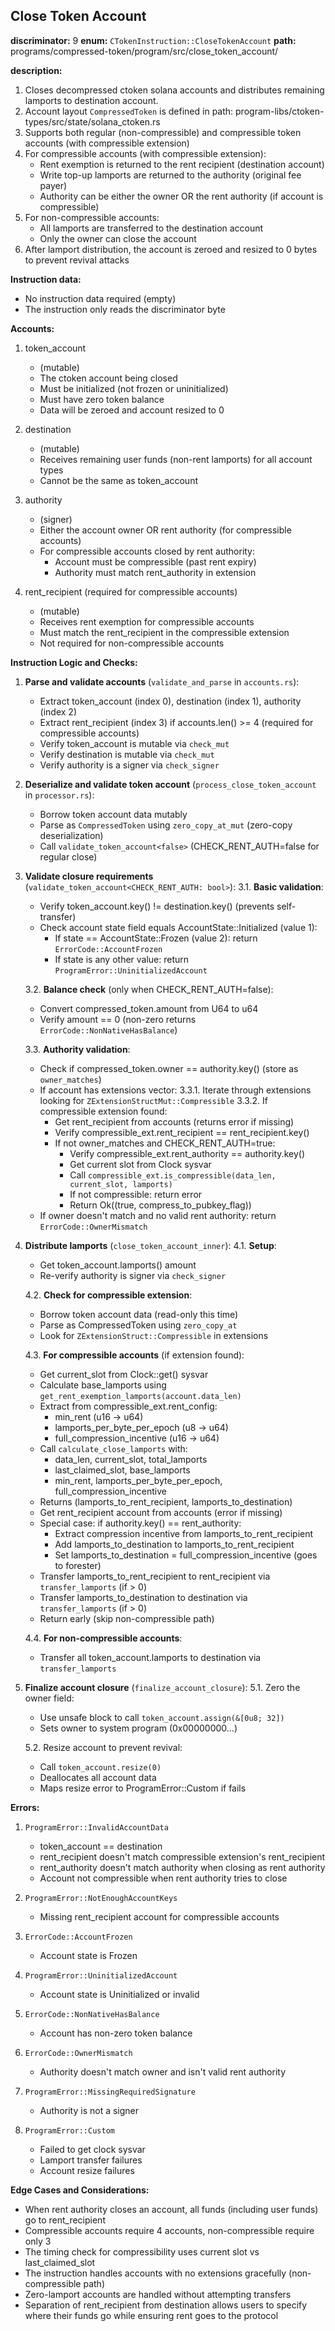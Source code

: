 ## Close Token Account

**discriminator:** 9
**enum:** `CTokenInstruction::CloseTokenAccount`
**path:** programs/compressed-token/program/src/close_token_account/

**description:**
1. Closes decompressed ctoken solana accounts and distributes remaining lamports to destination account.
2. Account layout `CompressedToken` is defined in path: program-libs/ctoken-types/src/state/solana_ctoken.rs
3. Supports both regular (non-compressible) and compressible token accounts (with compressible extension)
4. For compressible accounts (with compressible extension):
   - Rent exemption is returned to the rent recipient (destination account)
   - Write top-up lamports are returned to the authority (original fee payer)
   - Authority can be either the owner OR the rent authority (if account is compressible)
5. For non-compressible accounts:
   - All lamports are transferred to the destination account
   - Only the owner can close the account
6. After lamport distribution, the account is zeroed and resized to 0 bytes to prevent revival attacks

**Instruction data:**
- No instruction data required (empty)
- The instruction only reads the discriminator byte

**Accounts:**
1. token_account
   - (mutable)
   - The ctoken account being closed
   - Must be initialized (not frozen or uninitialized)
   - Must have zero token balance
   - Data will be zeroed and account resized to 0

2. destination
   - (mutable)
   - Receives remaining user funds (non-rent lamports) for all account types
   - Cannot be the same as token_account

3. authority
   - (signer)
   - Either the account owner OR rent authority (for compressible accounts)
   - For compressible accounts closed by rent authority:
     - Account must be compressible (past rent expiry)
     - Authority must match rent_authority in extension

4. rent_recipient (required for compressible accounts)
   - (mutable)
   - Receives rent exemption for compressible accounts
   - Must match the rent_recipient in the compressible extension
   - Not required for non-compressible accounts

**Instruction Logic and Checks:**

1. **Parse and validate accounts** (`validate_and_parse` in `accounts.rs`):
   - Extract token_account (index 0), destination (index 1), authority (index 2)
   - Extract rent_recipient (index 3) if accounts.len() >= 4 (required for compressible accounts)
   - Verify token_account is mutable via `check_mut`
   - Verify destination is mutable via `check_mut`
   - Verify authority is a signer via `check_signer`

2. **Deserialize and validate token account** (`process_close_token_account` in `processor.rs`):
   - Borrow token account data mutably
   - Parse as `CompressedToken` using `zero_copy_at_mut` (zero-copy deserialization)
   - Call `validate_token_account<false>` (CHECK_RENT_AUTH=false for regular close)

3. **Validate closure requirements** (`validate_token_account<CHECK_RENT_AUTH: bool>`):
   3.1. **Basic validation**:
      - Verify token_account.key() != destination.key() (prevents self-transfer)
      - Check account state field equals AccountState::Initialized (value 1):
        - If state == AccountState::Frozen (value 2): return `ErrorCode::AccountFrozen`
        - If state is any other value: return `ProgramError::UninitializedAccount`

   3.2. **Balance check** (only when CHECK_RENT_AUTH=false):
      - Convert compressed_token.amount from U64 to u64
      - Verify amount == 0 (non-zero returns `ErrorCode::NonNativeHasBalance`)

   3.3. **Authority validation**:
      - Check if compressed_token.owner == authority.key() (store as `owner_matches`)
      - If account has extensions vector:
        3.3.1. Iterate through extensions looking for `ZExtensionStructMut::Compressible`
        3.3.2. If compressible extension found:
          - Get rent_recipient from accounts (returns error if missing)
          - Verify compressible_ext.rent_recipient == rent_recipient.key()
          - If not owner_matches and CHECK_RENT_AUTH=true:
            - Verify compressible_ext.rent_authority == authority.key()
            - Get current slot from Clock sysvar
            - Call `compressible_ext.is_compressible(data_len, current_slot, lamports)`
            - If not compressible: return error
            - Return Ok((true, compress_to_pubkey_flag))
      - If owner doesn't match and no valid rent authority: return `ErrorCode::OwnerMismatch`

4. **Distribute lamports** (`close_token_account_inner`):
   4.1. **Setup**:
      - Get token_account.lamports() amount
      - Re-verify authority is signer via `check_signer`

   4.2. **Check for compressible extension**:
      - Borrow token account data (read-only this time)
      - Parse as CompressedToken using `zero_copy_at`
      - Look for `ZExtensionStruct::Compressible` in extensions

   4.3. **For compressible accounts** (if extension found):
      - Get current_slot from Clock::get() sysvar
      - Calculate base_lamports using `get_rent_exemption_lamports(account.data_len)`
      - Extract from compressible_ext.rent_config:
        - min_rent (u16 -> u64)
        - lamports_per_byte_per_epoch (u8 -> u64)
        - full_compression_incentive (u16 -> u64)
      - Call `calculate_close_lamports` with:
        - data_len, current_slot, total_lamports
        - last_claimed_slot, base_lamports
        - min_rent, lamports_per_byte_per_epoch, full_compression_incentive
      - Returns (lamports_to_rent_recipient, lamports_to_destination)
      - Get rent_recipient account from accounts (error if missing)
      - Special case: if authority.key() == rent_authority:
        - Extract compression incentive from lamports_to_rent_recipient
        - Add lamports_to_destination to lamports_to_rent_recipient
        - Set lamports_to_destination = full_compression_incentive (goes to forester)
      - Transfer lamports_to_rent_recipient to rent_recipient via `transfer_lamports` (if > 0)
      - Transfer lamports_to_destination to destination via `transfer_lamports` (if > 0)
      - Return early (skip non-compressible path)

   4.4. **For non-compressible accounts**:
      - Transfer all token_account.lamports to destination via `transfer_lamports`

5. **Finalize account closure** (`finalize_account_closure`):
   5.1. Zero the owner field:
      - Use unsafe block to call `token_account.assign(&[0u8; 32])`
      - Sets owner to system program (0x00000000...)

   5.2. Resize account to prevent revival:
      - Call `token_account.resize(0)`
      - Deallocates all account data
      - Maps resize error to ProgramError::Custom if fails

**Errors:**
1. `ProgramError::InvalidAccountData`
   - token_account == destination
   - rent_recipient doesn't match compressible extension's rent_recipient
   - rent_authority doesn't match authority when closing as rent authority
   - Account not compressible when rent authority tries to close

2. `ProgramError::NotEnoughAccountKeys`
   - Missing rent_recipient account for compressible accounts

3. `ErrorCode::AccountFrozen`
   - Account state is Frozen

4. `ProgramError::UninitializedAccount`
   - Account state is Uninitialized or invalid

5. `ErrorCode::NonNativeHasBalance`
   - Account has non-zero token balance

6. `ErrorCode::OwnerMismatch`
   - Authority doesn't match owner and isn't valid rent authority

7. `ProgramError::MissingRequiredSignature`
   - Authority is not a signer

8. `ProgramError::Custom`
   - Failed to get clock sysvar
   - Lamport transfer failures
   - Account resize failures

**Edge Cases and Considerations:**
- When rent authority closes an account, all funds (including user funds) go to rent_recipient
- Compressible accounts require 4 accounts, non-compressible require only 3
- The timing check for compressibility uses current slot vs last_claimed_slot
- The instruction handles accounts with no extensions gracefully (non-compressible path)
- Zero-lamport accounts are handled without attempting transfers
- Separation of rent_recipient from destination allows users to specify where their funds go while ensuring rent goes to the protocol
